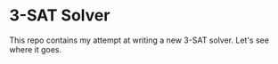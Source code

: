 # 3-SAT Solver

This repo contains my attempt at writing a new 3-SAT solver.
Let's see where it goes.
